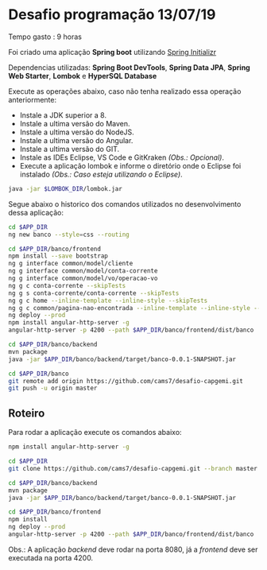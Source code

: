 # Desafio programação 13/07/19
Tempo gasto : 9 horas

Foi criado uma aplicação **Spring boot** utilizando [Spring Initializr](https://start.spring.io)

Dependencias utilizadas: **Spring Boot DevTools**, **Spring Data JPA**, **Spring Web Starter**, **Lombok** e **HyperSQL Database**

Execute as operações abaixo, caso não tenha realizado essa operação anteriormente:
* Instale a JDK superior a 8.
* Instale a ultima versão do Maven.
* Instale a ultima versão do NodeJS.
* Instale a ultima versão do Angular. 
* Instale a ultima versão do GIT.
* Instale as IDEs Eclipse, VS Code e GitKraken *(Obs.: Opcional)*.
* Execute a aplicação lombok e informe o diretório onde o Eclipse foi instalado *(Obs.: Caso esteja utilizando o Eclipse)*.
```sh
java -jar $LOMBOK_DIR/lombok.jar
```

Segue abaixo o historico dos comandos utilizados no desenvolvimento dessa aplicação:
```sh
cd $APP_DIR
ng new banco --style=css --routing
```

```sh
cd $APP_DIR/banco/frontend
npm install --save bootstrap
ng g interface common/model/cliente
ng g interface common/model/conta-corrente
ng g interface common/model/vo/operacao-vo
ng g c conta-corrente --skipTests
ng g s conta-corrente/conta-corrente --skipTests
ng g c home --inline-template --inline-style --skipTests
ng g c common/pagina-nao-encontrada --inline-template --inline-style --skipTests
ng deploy --prod
npm install angular-http-server -g
angular-http-server -p 4200 --path $APP_DIR/banco/frontend/dist/banco
```

```sh
cd $APP_DIR/banco/backend
mvn package
java -jar $APP_DIR/banco/backend/target/banco-0.0.1-SNAPSHOT.jar
```
```sh
cd $APP_DIR/banco
git remote add origin https://github.com/cams7/desafio-capgemi.git
git push -u origin master
```

## Roteiro
Para rodar a aplicação execute os comandos abaixo:
```sh
npm install angular-http-server -g

cd $APP_DIR
git clone https://github.com/cams7/desafio-capgemi.git --branch master

cd $APP_DIR/banco/backend
mvn package
java -jar $APP_DIR/banco/backend/target/banco-0.0.1-SNAPSHOT.jar

cd $APP_DIR/banco/frontend
npm install
ng deploy --prod
angular-http-server -p 4200 --path $APP_DIR/banco/frontend/dist/banco
```

Obs.: A aplicação *backend* deve rodar na porta 8080, já a *frontend* deve ser executada na porta 4200. 
